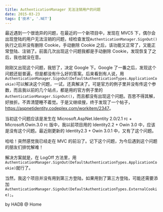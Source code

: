 ```yaml
---
title: AuthenticationManager 无法注销用户的问题
date: 2015-03-23
tags: ['技术', '.NET']
---
```


最近遇到一个很诡异的问题，在最近的一个新项目中，发现在 MVC5 下，偶尔会出现登陆的用户无法注销的问题，经检查发现`AuthenticationManager.SignOut()`执行之后并没有删除 Cookie，手动删除 Cookie 之后，该功能又正常了，又能正常登陆、注销了。前面几次出现这个问题我都是手动删除 Cookie，发现恢复了之后，我也就没在意。

刚刚又出现这个问题，我怒了，决定 Google 下。Google 了一番之后，发现这个问题还挺普遍，但是都没有什么好的答案。后来看到有人说，用`AuthenticationManager.SignOut(DefaultAuthenticationTypes.ApplicationCookie)`可以解决这个问题，一试，还真解决了。可是官方的例子里并没有传这个参数，而且我以前的几个站点，都是用的官方例子里的`AuthenticationManager.SignOut()`，而且都没有出现这个问题。百思不得其解，好挫折。不弄清楚睡不着觉。于是又继续搜，终于发现了一个帖子，<https://aspnetidentity.codeplex.com/workitem/2347>。

当初这个问题应该是发生在 Microsoft.AspNet.Identity 2.0/2.1 rc + Microsoft.Owin.3.0 rc 版中，我以前项目用的 Identity2.2 + Owin 3.0 中，应该是没有这个问题。最近刚更新的 Identity2.3 + Owin 3.0.1 中，又有了这个问题。

哈哈！突然感觉我已经走在 MVC 的前沿了。记下这个问题，为今后遇到这个问题的朋友们排忧解难！

解决方案就是，在 LogOff 方法里，用`AuthenticationManager.SignOut(DefaultAuthenticationTypes.ApplicationCookie)`就行了。

当然，我这个项目并没有用到第三方登陆，如果用到了第三方登陆，可能还需要添加`AuthenticationManager.SignOut(DefaultAuthenticationTypes.ExternalCookie);`。

by HADB @ Home
